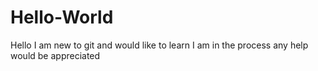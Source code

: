 # Hello-World
Hello I am new to git and would like to learn
I am in the process any help would be appreciated
